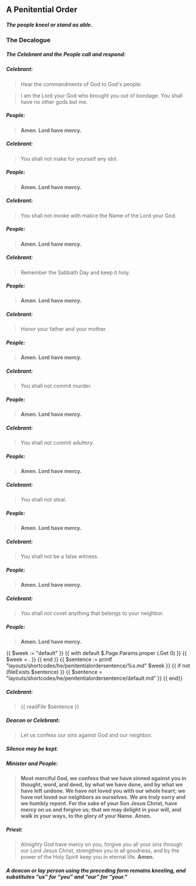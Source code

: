 ## A Penitential Order
##### The people kneel or stand as able.

### The Decalogue
##### The _Celebrant_ and the **People** call and respond:

##### Celebrant:
> Hear the commandments of God to God's people:

> I am the Lord your God who brought you out of bondage. You shall have no other gods but me.

##### **People:**
> **Amen. Lord have mercy.**

##### Celebrant:
> You shall not make for yourself any idol.

##### **People:**
> **Amen. Lord have mercy.**

##### Celebrant:
> You shall not invoke with malice the Name of the Lord your God.

##### **People:**
> **Amen. Lord have mercy.**

##### Celebrant:
> Remember the Sabbath Day and keep it holy.

##### **People:**
> **Amen. Lord have mercy.**

##### Celebrant:
> Honor your father and your mother.

##### **People:**
> **Amen. Lord have mercy.**

##### Celebrant:
> You shall not commit murder.

##### **People:**
> **Amen. Lord have mercy.**

##### Celebrant:
> You shall not commit adultery.

##### **People:**
> **Amen. Lord have mercy.**

##### Celebrant:
> You shall not steal.

##### **People:**
> **Amen. Lord have mercy.**

##### Celebrant:
> You shall not be a false witness.

##### **People:**
> **Amen. Lord have mercy.**

##### Celebrant:
> You shall not covet anything that belongs to your neighbor.

##### **People:**
> **Amen. Lord have mercy.**

{{ $week := "default" }}
{{ with default $.Page.Params.proper (.Get 0) }}
{{ $week = . }}
{{ end }}
{{ $sentence := printf "layouts/shortcodes/he/penitentialordersentence/%s.md" $week }}
{{ if not (fileExists $sentence) }}
  {{ $sentence = "layouts/shortcodes/he/penitentialordersentence/default.md" }}
{{ end}}
##### Celebrant:
> {{ readFile $sentence }}

##### Deacon or Celebrant:
> Let us confess our sins against God and our neighbor.

##### Silence may be kept.

##### **Minister and People:**
> **Most merciful God,
we confess that we have sinned against you
in thought, word, and deed,
by what we have done,
and by what we have left undone.
We have not loved you with our whole heart;
we have not loved our neighbors as ourselves.
We are truly sorry and we humbly repent.
For the sake of your Son Jesus Christ,
have mercy on us and forgive us;
that we may delight in your will,
and walk in your ways,
to the glory of your Name. Amen.**

##### Priest:
> Almighty God have mercy on you, forgive you all your sins through our Lord Jesus Christ, strengthen you in all goodness, and by the power of the Holy Spirit keep you in eternal life. **Amen.**

##### A deacon or lay person using the preceding form remains kneeling, and substitutes “us” for “you” and “our” for “your.”
